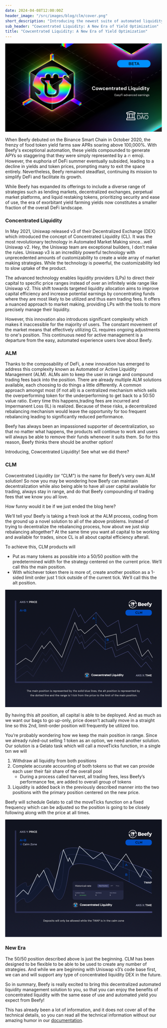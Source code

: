 ```yaml
---
date: 2024-04-08T12:00:00Z
header_image: "/src/images/blog/clm/cover.png"
short_description: "Introducing the newest suite of automated liquidity solutions: Beefy CLM."
sub_header: "Cowcentrated Liquidity: A New Era of Yield Optimization"
title: "Cowcentrated Liquidity: A New Era of Yield Optimization"
---
```


![](/src/images/blog/clm/cover.png)

When Beefy debuted on the Binance Smart Chain in October 2020, the frenzy of food token yield farms saw APRs soaring above 100,000%. With Beefy's exceptional automation, these yields compounded to generate APYs so staggering that they were simply represented by a 🔥 emoji. However, the euphoria of DeFi summer eventually subsided, leading to a decline in yields and token prices, prompting many to exit the space entirely. Nevertheless, Beefy remained steadfast, continuing its mission to simplify DeFi and facilitate its growth.

While Beefy has expanded its offerings to include a diverse range of strategies such as lending markets, decentralized exchanges, perpetual market platforms, and liquid restaking tokens, prioritizing security and ease of use, the era of exorbitant yield farming yields now constitutes a smaller fraction of the overall DeFi landscape.

### Concentrated Liquidity

In May 2021, Uniswap released v3 of their Decentralized Exchange (DEX) which introduced the concept of Concentrated Liquidity (CL). It was the most revolutionary technology in Automated Market Making since…well Uniswap v2.  Hey, the Uniswap team are exceptional builders, I don’t make the rules.  Uniswap v3 is an incredibly powerful technology with unprecedented amounts of customizability to create a wide array of market making strategies.  While the technology is powerful, the customizability led to slow uptake of the product.

The advanced technology enables liquidity providers (LPs) to direct their capital to specific price ranges instead of over an infinitely wide range like Uniswap v2. This shift towards targeted liquidity allocation aims to improve capital efficiency and increase potential earnings by concentrating funds where they are most likely to be utilized and thus earn trading fees. It offers a nuanced approach to market making, providing LPs with the tools to more precisely manage their liquidity.

However, this innovation also introduces significant complexity which makes it inaccessible for the majority of users. The constant movement of the market means that effectively utilizing CL requires ongoing adjustments to one's position. This continuous need for active management is a departure from the easy, automated experience users love about Beefy.

### ALM

Thanks to the composability of DeFi, a new innovation has emerged to address this complexity known as Automated or Active Liquidity Management (ALM). ALMs aim to keep the user in range and compound trading fees back into the position.  There are already multiple ALM solutions available, each choosing to do things a little differently.  A common approach amongst most (if not all) is a centralized mechanism which sells the overperforming token for the underperforming to get back to a 50:50 value ratio. Every time this happens,trading fees are incurred and Impermanent Loss (IL) is realized.  Because of these risks, a decentralized rebalancing mechanism would leave the opportunity for too frequent rebalancing leading to significantly reduced performance.

Beefy has always been an impassioned supporter of decentralization, so that no matter what happens, the products will continue to work and users will always be able to remove their funds whenever it suits them. So for this reason, Beefy thinks there should be another option!

Introducing, Cowcentrated Liquidity! See what we did there?

### CLM

Cowcentrated Liquidity (or “CLM”) is the name for Beefy’s very own ALM solution!  So now you may be wondering how Beefy can maintain decentralization while also being able to have all user capital available for trading, always stay in range, and do that Beefy compounding of trading fees that we know you all love.

How funny would it be if we just ended the blog here?

We’ll tell you!  Beefy is taking a fresh look at the ALM process, coding from the ground up a novel solution to all of the above problems.  Instead of trying to decentralize the rebalancing process, how about we just skip rebalancing altogether?  At the same time you want all capital to be working and available for trades, since CL is all about capital efficiency afterall.

To achieve this, CLM products will  
* Put as many tokens as possible into a 50/50 position with the predetermined width for the strategy centered on the current price. We’ll call this the main position.
* With whichever token there is more of, create another position as a 1-sided limit order just 1 tick outside of the current tick. We’ll call this the alt position.

![](/src/images/blog/clm/range-graphic.png)

By having this alt position, all capital is able to be deployed. And as much as we want our bags to go up-only, price doesn’t actually move in a straight line so this 2nd, limit-order position will frequently be utilized too.

You’re probably wondering how we keep the main position in range. Since we already ruled-out selling 1 token as an option, we need another solution.  Our solution is a Gelato task which will call a moveTicks function, in a single txn we will
1. Withdraw all liquidity from both positions
2. Complete accurate accounting of both tokens so that we can provide each user their fair share of the overall pool
    * During a process called harvest, all trading fees, less Beefy’s performance fee, are added to overall group of tokens
3. Liquidity is added back in the previously described manner into the two positions with the primary position centered on the new price.

Beefy will schedule Gelato to call the moveTicks function on a fixed frequency which can be adjusted so the position is going to be closely following along with the price at all times.

![](/src/images/blog/clm/calm-zone-graphic.png)

### New Era

The 50/50 position described above is just the beginning. CLM has been designed to be flexible to be able to be used to create any number of strategies. And while we are beginning with Uniswap v3’s code base first, we can and will support any type of concentrated liquidity DEX in the future.

So in summary, Beefy is really excited to bring this decentralized automated liquidity management solution to you, so that you can enjoy the benefits of concentrated liquidity with the same ease of use and automated yield you expect from Beefy!

This has already been a lot of information, and it does not cover all of the technical details, so you can read all the technical information without our amazing humor in our [documentation](https://docs.beefy.finance/beefy-products/clm).